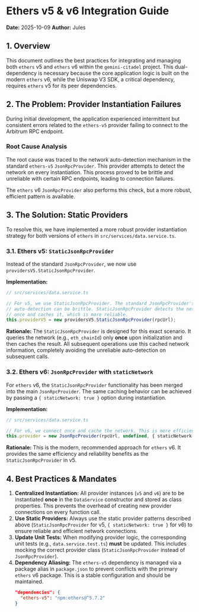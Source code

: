 # Ethers v5 & v6 Integration Guide

**Date:** 2025-10-09
**Author:** Jules

## 1. Overview

This document outlines the best practices for integrating and managing both `ethers` v5 and `ethers` v6 within the `gemini-citadel` project. This dual-dependency is necessary because the core application logic is built on the modern `ethers` v6, while the Uniswap V3 SDK, a critical dependency, requires `ethers` v5 for its peer dependencies.

## 2. The Problem: Provider Instantiation Failures

During initial development, the application experienced intermittent but consistent errors related to the `ethers-v5` provider failing to connect to the Arbitrum RPC endpoint.

### Root Cause Analysis

The root cause was traced to the network auto-detection mechanism in the standard `ethers-v5` `JsonRpcProvider`. This provider attempts to detect the network on every instantiation. This process proved to be brittle and unreliable with certain RPC endpoints, leading to connection failures.

The `ethers` v6 `JsonRpcProvider` also performs this check, but a more robust, efficient pattern is available.

## 3. The Solution: Static Providers

To resolve this, we have implemented a more robust provider instantiation strategy for both versions of `ethers` in `src/services/data.service.ts`.

### 3.1. Ethers v5: `StaticJsonRpcProvider`

Instead of the standard `JsonRpcProvider`, we now use `providersV5.StaticJsonRpcProvider`.

**Implementation:**
```typescript
// src/services/data.service.ts

// For v5, we use StaticJsonRpcProvider. The standard JsonRpcProvider's
// auto-detection can be brittle. StaticJsonRpcProvider detects the network
// once and caches it, which is more reliable.
this.providerV5 = new providersV5.StaticJsonRpcProvider(rpcUrl);
```

**Rationale:**
The `StaticJsonRpcProvider` is designed for this exact scenario. It queries the network (e.g., `eth_chainId`) only **once** upon initialization and then caches the result. All subsequent operations use this cached network information, completely avoiding the unreliable auto-detection on subsequent calls.

### 3.2. Ethers v6: `JsonRpcProvider` with `staticNetwork`

For `ethers` v6, the `StaticJsonRpcProvider` functionality has been merged into the main `JsonRpcProvider`. The same caching behavior can be achieved by passing a `{ staticNetwork: true }` option during instantiation.

**Implementation:**
```typescript
// src/services/data.service.ts

// For v6, we connect once and cache the network. This is more efficient.
this.provider = new JsonRpcProvider(rpcUrl, undefined, { staticNetwork: true });
```

**Rationale:**
This is the modern, recommended approach for `ethers` v6. It provides the same efficiency and reliability benefits as the `StaticJsonRpcProvider` in v5.

## 4. Best Practices & Mandates

1.  **Centralized Instantiation:** All provider instances (`v5` and `v6`) are to be instantiated **once** in the `DataService` constructor and stored as class properties. This prevents the overhead of creating new provider connections on every function call.
2.  **Use Static Providers:** Always use the static provider patterns described above (`StaticJsonRpcProvider` for v5, `{ staticNetwork: true }` for v6) to ensure reliable and efficient network connections.
3.  **Update Unit Tests:** When modifying provider logic, the corresponding unit tests (e.g., `data.service.test.ts`) **must** be updated. This includes mocking the correct provider class (`StaticJsonRpcProvider` instead of `JsonRpcProvider`).
4.  **Dependency Aliasing:** The `ethers-v5` dependency is managed via a package alias in `package.json` to prevent conflicts with the primary `ethers` v6 package. This is a stable configuration and should be maintained.
    ```json
    "dependencies": {
      "ethers-v5": "npm:ethers@^5.7.2"
    }
    ```